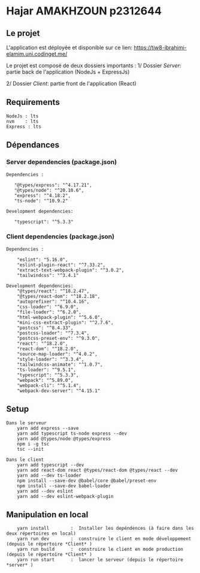 # Hajar AMAKHZOUN p2312644

## Le projet
L'application est déployée et disponible sur ce lien: https://tiw8-ibrahimi-elamim.uni.codinget.me/

Le projet est composé de deux dossiers importants :
 1/ Dossier *Server*: partie back de l'application (NodeJs + ExpressJs)
 
 2/ Dossier *Client*: partie front de l'application (React)

## Requirements

    NodeJs : lts
    nvm    : lts
    Express : lts

## Dépendances

### Server dependencies (package.json)

    Dependencies : 

       "@types/express": "^4.17.21",
       "@types/node": "^20.10.6",
       "express": "^4.18.2",
       "ts-node": "^10.9.2"

    Development dependencies: 

       "typescript": "^5.3.3"

### Client dependencies (package.json)

    Dependencies : 

        "eslint": "5.16.0",
        "eslint-plugin-react": "^7.33.2",
        "extract-text-webpack-plugin": "^3.0.2",
        "tailwindcss": "^3.4.1"

    Development dependencies: 
        "@types/react": "^18.2.47",
        "@types/react-dom": "^18.2.18",
        "autoprefixer": "^10.4.16",
        "css-loader": "^6.9.0",
        "file-loader": "^6.2.0",
        "html-webpack-plugin": "^5.6.0",
        "mini-css-extract-plugin": "^2.7.6",
        "postcss": "^8.4.33",
        "postcss-loader": "^7.3.4",
        "postcss-preset-env": "^9.3.0",
        "react": "^18.2.0",
        "react-dom": "^18.2.0",
        "source-map-loader": "^4.0.2",
        "style-loader": "^3.3.4",
        "tailwindcss-animate": "^1.0.7",
        "ts-loader": "^9.5.1",
        "typescript": "^5.3.3",
        "webpack": "^5.89.0",
        "webpack-cli": "^5.1.4",
        "webpack-dev-server": "^4.15.1"

## Setup 

    Dans le serveur 
        yarn add express --save
        yarn add typescript ts-node express --dev
        yarn add @types/node @types/express
        npm i -g tsc
        tsc --init

    Dans le client
        yarn add typescript --dev 
        yarn add react-dom react @types/react-dom @types/react --dev
        yarn add --dev ts-loader
        npm install --save-dev @babel/core @babel/preset-env
        npm install --save-dev babel-loader
        yarn add --dev eslint
        yarn add --dev eslint-webpack-plugin

## Manipulation en local 

        yarn install        :  Installer les depéndences (à faire dans les deux répertoires en local)
        yarn run dev        :  construire le client en mode développement (depuis le répertoire *Client* )
        yarn run build      :  construire le client en mode production (depuis le répertoire *Client* )
        yarn run start      :  lancer le serveur (depuis le répertoire *server* )
